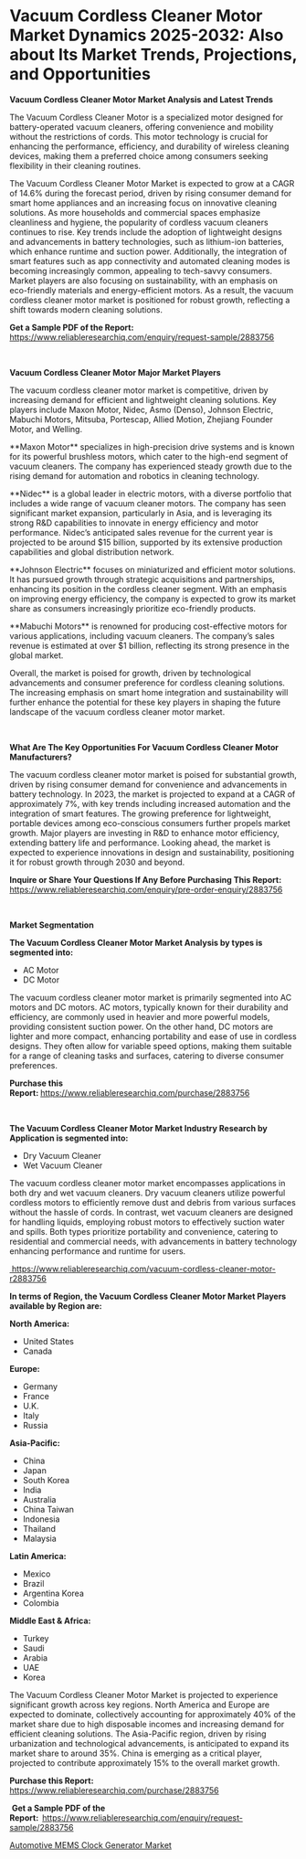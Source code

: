 <p><h1>Vacuum Cordless Cleaner Motor Market Dynamics 2025-2032: Also about Its Market Trends, Projections, and Opportunities</h1></p><p><strong>Vacuum Cordless Cleaner Motor Market Analysis and Latest Trends</strong></p>
<p><p>The Vacuum Cordless Cleaner Motor is a specialized motor designed for battery-operated vacuum cleaners, offering convenience and mobility without the restrictions of cords. This motor technology is crucial for enhancing the performance, efficiency, and durability of wireless cleaning devices, making them a preferred choice among consumers seeking flexibility in their cleaning routines.</p><p>The Vacuum Cordless Cleaner Motor Market is expected to grow at a CAGR of 14.6% during the forecast period, driven by rising consumer demand for smart home appliances and an increasing focus on innovative cleaning solutions. As more households and commercial spaces emphasize cleanliness and hygiene, the popularity of cordless vacuum cleaners continues to rise. Key trends include the adoption of lightweight designs and advancements in battery technologies, such as lithium-ion batteries, which enhance runtime and suction power. Additionally, the integration of smart features such as app connectivity and automated cleaning modes is becoming increasingly common, appealing to tech-savvy consumers. Market players are also focusing on sustainability, with an emphasis on eco-friendly materials and energy-efficient motors. As a result, the vacuum cordless cleaner motor market is positioned for robust growth, reflecting a shift towards modern cleaning solutions.</p></p>
<p><strong>Get a Sample PDF of the Report:&nbsp;</strong> <a href="https://www.reliableresearchiq.com/enquiry/request-sample/2883756?utm_campaign=2282&utm_medium=2&utm_source=Github&utm_content=ia&utm_term=13032025&utm_id=vacuum-cordless-cleaner-motor">https://www.reliableresearchiq.com/enquiry/request-sample/2883756</a></p>
<p>&nbsp;</p>
<p><strong>Vacuum Cordless Cleaner Motor Major Market Players</strong></p>
<p><p>The vacuum cordless cleaner motor market is competitive, driven by increasing demand for efficient and lightweight cleaning solutions. Key players include Maxon Motor, Nidec, Asmo (Denso), Johnson Electric, Mabuchi Motors, Mitsuba, Portescap, Allied Motion, Zhejiang Founder Motor, and Welling.</p><p>**Maxon Motor** specializes in high-precision drive systems and is known for its powerful brushless motors, which cater to the high-end segment of vacuum cleaners. The company has experienced steady growth due to the rising demand for automation and robotics in cleaning technology. </p><p>**Nidec** is a global leader in electric motors, with a diverse portfolio that includes a wide range of vacuum cleaner motors. The company has seen significant market expansion, particularly in Asia, and is leveraging its strong R&D capabilities to innovate in energy efficiency and motor performance. Nidec’s anticipated sales revenue for the current year is projected to be around $15 billion, supported by its extensive production capabilities and global distribution network.</p><p>**Johnson Electric** focuses on miniaturized and efficient motor solutions. It has pursued growth through strategic acquisitions and partnerships, enhancing its position in the cordless cleaner segment. With an emphasis on improving energy efficiency, the company is expected to grow its market share as consumers increasingly prioritize eco-friendly products.</p><p>**Mabuchi Motors** is renowned for producing cost-effective motors for various applications, including vacuum cleaners. The company’s sales revenue is estimated at over $1 billion, reflecting its strong presence in the global market.</p><p>Overall, the market is poised for growth, driven by technological advancements and consumer preference for cordless cleaning solutions. The increasing emphasis on smart home integration and sustainability will further enhance the potential for these key players in shaping the future landscape of the vacuum cordless cleaner motor market.</p></p>
<p>&nbsp;</p>
<p><strong>What Are The Key Opportunities For Vacuum Cordless Cleaner Motor Manufacturers?</strong></p>
<p><p>The vacuum cordless cleaner motor market is poised for substantial growth, driven by rising consumer demand for convenience and advancements in battery technology. In 2023, the market is projected to expand at a CAGR of approximately 7%, with key trends including increased automation and the integration of smart features. The growing preference for lightweight, portable devices among eco-conscious consumers further propels market growth. Major players are investing in R&D to enhance motor efficiency, extending battery life and performance. Looking ahead, the market is expected to experience innovations in design and sustainability, positioning it for robust growth through 2030 and beyond.</p></p>
<p><strong>Inquire or Share Your Questions If Any Before Purchasing This Report:</strong> <a href="https://www.reliableresearchiq.com/enquiry/pre-order-enquiry/2883756?utm_campaign=2282&utm_medium=2&utm_source=Github&utm_content=ia&utm_term=13032025&utm_id=vacuum-cordless-cleaner-motor">https://www.reliableresearchiq.com/enquiry/pre-order-enquiry/2883756</a></p>
<p>&nbsp;</p>
<p><strong>Market Segmentation</strong></p>
<p><strong>The Vacuum Cordless Cleaner Motor Market Analysis by types is segmented into:</strong></p>
<p><ul><li>AC Motor</li><li>DC Motor</li></ul></p>
<p><p>The vacuum cordless cleaner motor market is primarily segmented into AC motors and DC motors. AC motors, typically known for their durability and efficiency, are commonly used in heavier and more powerful models, providing consistent suction power. On the other hand, DC motors are lighter and more compact, enhancing portability and ease of use in cordless designs. They often allow for variable speed options, making them suitable for a range of cleaning tasks and surfaces, catering to diverse consumer preferences.</p></p>
<p><strong>Purchase this Report:&nbsp;</strong><a href="https://www.reliableresearchiq.com/purchase/2883756?utm_campaign=2282&utm_medium=2&utm_source=Github&utm_content=ia&utm_term=13032025&utm_id=vacuum-cordless-cleaner-motor">https://www.reliableresearchiq.com/purchase/2883756</a></p>
<p>&nbsp;</p>
<p><strong>The Vacuum Cordless Cleaner Motor Market Industry Research by Application is segmented into:</strong></p>
<p><ul><li>Dry Vacuum Cleaner</li><li>Wet Vacuum Cleaner</li></ul></p>
<p><p>The vacuum cordless cleaner motor market encompasses applications in both dry and wet vacuum cleaners. Dry vacuum cleaners utilize powerful cordless motors to efficiently remove dust and debris from various surfaces without the hassle of cords. In contrast, wet vacuum cleaners are designed for handling liquids, employing robust motors to effectively suction water and spills. Both types prioritize portability and convenience, catering to residential and commercial needs, with advancements in battery technology enhancing performance and runtime for users.</p></p>
<p><a href="https://www.reliableresearchiq.com/vacuum-cordless-cleaner-motor-r2883756?utm_campaign=2282&utm_medium=2&utm_source=Github&utm_content=ia&utm_term=13032025&utm_id=vacuum-cordless-cleaner-motor">&nbsp;https://www.reliableresearchiq.com/vacuum-cordless-cleaner-motor-r2883756</a></p>
<p><strong>In terms of Region, the Vacuum Cordless Cleaner Motor Market Players available by Region are:</strong></p>
<p>
    <p> <strong> North America: </strong>
        <ul>
            <li>United States</li>
            <li>Canada</li>
        </ul>
        </p> 
    <p> <strong> Europe: </strong>
        <ul>
            <li>Germany</li>
            <li>France</li>
            <li>U.K.</li>
            <li>Italy</li>
            <li>Russia</li>
        </ul>
        </p> 
    <p> <strong> Asia-Pacific: </strong>
        <ul>
            <li>China</li>
            <li>Japan</li>
            <li>South Korea</li>
            <li>India</li>
            <li>Australia</li>
            <li>China Taiwan</li>
            <li>Indonesia</li>
            <li>Thailand</li>
            <li>Malaysia</li>
        </ul>
        </p> 
    <p> <strong> Latin America: </strong>
        <ul>
            <li>Mexico</li>
            <li>Brazil</li>
            <li>Argentina Korea</li>
            <li>Colombia</li>
        </ul>
        </p> 
    <p> <strong> Middle East & Africa: </strong>
        <ul>
            <li>Turkey</li>
            <li>Saudi</li>
            <li>Arabia</li>
            <li>UAE</li>
            <li>Korea</li>
        </ul>
    </p>
    </p>
<p><p>The Vacuum Cordless Cleaner Motor Market is projected to experience significant growth across key regions. North America and Europe are expected to dominate, collectively accounting for approximately 40% of the market share due to high disposable incomes and increasing demand for efficient cleaning solutions. The Asia-Pacific region, driven by rising urbanization and technological advancements, is anticipated to expand its market share to around 35%. China is emerging as a critical player, projected to contribute approximately 15% to the overall market growth.</p></p>
<p><strong>Purchase this Report: </strong><a href="https://www.reliableresearchiq.com/purchase/2883756?utm_campaign=2282&utm_medium=2&utm_source=Github&utm_content=ia&utm_term=13032025&utm_id=vacuum-cordless-cleaner-motor">https://www.reliableresearchiq.com/purchase/2883756</a></p>
<p>&nbsp;<strong>Get a Sample PDF of the Report:&nbsp;&nbsp;</strong><a href="https://www.reliableresearchiq.com/enquiry/request-sample/2883756?utm_campaign=2282&utm_medium=2&utm_source=Github&utm_content=ia&utm_term=13032025&utm_id=vacuum-cordless-cleaner-motor">https://www.reliableresearchiq.com/enquiry/request-sample/2883756</a></p>
<p><strong></strong></p>
<p><p><a href="https://github.com/NargisHussain432/Market-Research-Report-List-1/blob/main/automotive-mems-clock-generator-market.md?utm_campaign=2282&utm_medium=2&utm_source=Github&utm_content=ia&utm_term=13032025&utm_id=vacuum-cordless-cleaner-motor">Automotive MEMS Clock Generator Market</a></p></p>